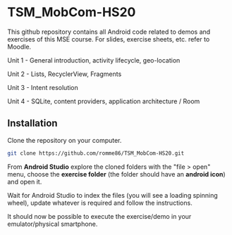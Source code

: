 # TSM_MobCom-HS20

This github repository contains all Android code related to demos and exercises of this MSE course. For slides, exercise sheets, etc. refer to Moodle.

Unit 1 - General introduction, activity lifecycle, geo-location

Unit 2 - Lists, RecyclerView, Fragments

Unit 3 - Intent resolution 

Unit 4 - SQLite, content providers, application architecture / Room

## Installation

Clone the repository on your computer.

```bash
git clone https://github.com/romme86/TSM_MobCom-HS20.git
```

From **Android Studio** explore the cloned folders with the "file > open" menu, choose the **exercise folder** (the folder should have an **android icon**) and open it.

Wait for Android Studio to index the files (you will see a loading spinning wheel), update whatever is required and follow the instructions.

It should now be possible to execute the exercise/demo in your emulator/physical smartphone.
